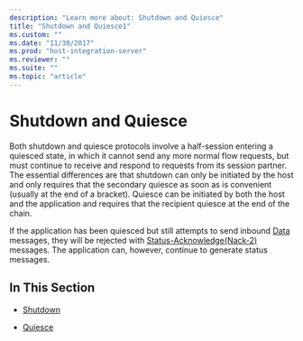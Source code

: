 ```yaml
---
description: "Learn more about: Shutdown and Quiesce"
title: "Shutdown and Quiesce1"
ms.custom: ""
ms.date: "11/30/2017"
ms.prod: "host-integration-server"
ms.reviewer: ""
ms.suite: ""
ms.topic: "article"
---
```

# Shutdown and Quiesce
Both shutdown and quiesce protocols involve a half-session entering a quiesced state, in which it cannot send any more normal flow requests, but must continue to receive and respond to requests from its session partner. The essential differences are that shutdown can only be initiated by the host and only requires that the secondary quiesce as soon as is convenient (usually at the end of a bracket). Quiesce can be initiated by both the host and the application and requires that the recipient quiesce at the end of the chain.  
  
 If the application has been quiesced but still attempts to send inbound [Data](./data1.md) messages, they will be rejected with [Status-Acknowledge(Nack-2)](./status-acknowledge-nack-2-2.md) messages. The application can, however, continue to generate status messages.  
  
## In This Section  
  
-   [Shutdown](../core/shutdown2.md)  
  
-   [Quiesce](../core/quiesce1.md)
